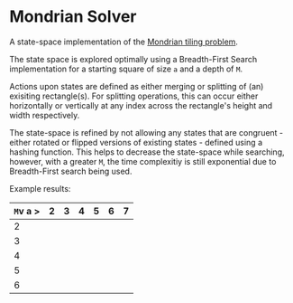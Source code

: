 # Mondrian Solver

A state-space implementation of the [Mondrian tiling problem](https://www.youtube.com/watch?v=49KvZrioFB0).

The state space is explored optimally using a Breadth-First Search implementation for a starting square of size `a` and a depth of `M`.

Actions upon states are defined as either merging or splitting of (an) exisiting rectangle(s). For splitting operations, this can occur either horizontally or vertically at any index across the rectangle's height and width respectively.

The state-space is refined by not allowing any states that are congruent - either rotated or flipped versions of existing states - defined using a hashing function. This helps to decrease the state-space while searching, however, with a greater `M`, the time complexitiy is still exponential due to Breadth-First search being used.

Example results:

| `M`v   a > | 2 | 3 | 4 | 5 | 6 | 7 |
|---|---|---|---|---|---|---|
| 2 |  |  |  |  |  |  |
| 3 |  |  |  |  |  |  |
| 4 |  |  |  |  |  |  |
| 5 |  |  |  |  |  |  |
| 6 |  |  |  |  |  |  |